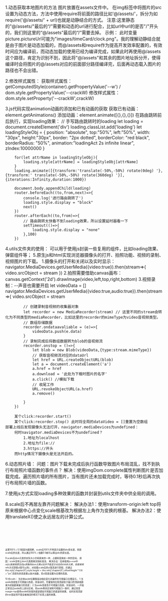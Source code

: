 1.动态获取本地图片的方法
    图片放置在assets文件中。
    在img标签中将图片的src设置为动态方法，方法中使用require将前面的路径比如'@/assets/'，拆分为如require('@/assets/' + url)也就是动静结合的方式。
    注意:这里静态的"@/assets/"最后的“/”需要和动态的url进行配合，比如url中url的是否"/"开头的，我们则这里的“@/assets”最后的“/”需要去掉。
    示例：<img v-for="picture of picturesUrl" :src="require('@/assets/' + picture.pictureUrl)" :key="picture.id" alt=""> 此时变量picture.pictureUrl可能为"images/timeCard/clock.png"。我的理解动静结合就是由于图片是动态加载的，而@/assets和require作为提高开发效率配置的，有效时间应为编译前，而动态加载的使用已经为编译完成，如果此时再使用@/assets这个路径，肯定为识别不到，因此将"@/assets"和其余的图片地址拆分开，使得编译时会将图片的@/assets对应的前面部分路径编译完，后面再动态载入图片的路径也不会出错。

2.修改样式属性：
    获取样式属性：getComputedStyle(container).getPropertyValue('--w') / dom.style.getPropertyValue('--crackW)
    修改样式属性：dom.style.setProperty('--crackW',crackW)

3.js代码实现animation动画的添加和已有动画的获取
    获取已有动画：element.getAnimations()
    添加动画：element.animate([{},{},{}])
    在路由跳转前后执行，实现loading效果：
        // 手写路由跳转时的loading
        let loading = document.createElement('div')
        loading.classList.add('loading')
        let loadingStyleObj = {
            position: "absolute",
            top:"50%",
            left:"50%",
            width: "30px",
            height:"30px",
            border: "2px dotted",
            borderColor: "red black",
            borderRadius: "50%",
            animation:"loadingAct 2s infinite linear",
            zIndex:10000000
        }

        for(let attrName in loadingStyleObj){
            loading.style[attrName] = loadingStyleObj[attrName]
        }
        loading.animate([{transform:'translate(-50%,-50%) rotate(0deg) '},{transform:' translate(-50%,-50%) rotate(360deg) '}],{iterations:Infinity,duration:1000})

        document.body.appendChild(loading)
        router.beforeEach((to,from,next)=>{
            console.log('进行路由跳转了')
            loading.style.display = "block"
            next()
        })
        router.afterEach((to,from)=>{
            // 路由跳转太快看不到loading效果，所以设置延时器看一下
            setTimeout(()=>{
                loading.style.display = "none"
            },100)
        })

4.utils文件夹的使用：
    可以用于使用js封装一些复用的组件，比如loading效果、弹窗组件等；
5.原生js和html实现浏览器摄像头的打开、拍照功能、视频的录制、视频图片的下载。
    1.摄像头的打开和关闭以及实时显示：
        navigator.MediaDevices.getUserMedia({video:true}).then(stream=>{
            video.srcObject = stream
        })
    2.拍照需要借助canvas画布：canvas.getContext('2d').drawImage(video,left,top,right,bottom)
    3.视频录制：--声音也需要开启
        let videoData = []
        navigator.MediaDevices.getUserMedia({video:true,audio:true}).then(stream=>{
            video.srcObject = stream

            // 创建录制音视频的收集器对象
            let recorder = new MediaRecorder(stream) // 这里不同的stream会转化为不同类型的mediaRecorder，比如这里的recorder的mimeType为video音视频类型。
            // 数组存储数据
            recorder.ondataavaliable = (e)=>{
                videoData.push(e.data)
            }
            // 录制完成后将数组数据转为blob的音视频流
            recorder.onstop = ()=>{
                let blob = new Blob(videoData,{type:stream.mimeType})
                // 获取音视频流对应的dataUrl
                let href = URL.createObjectURL(blob)
                let a = document.createElement('a')
                a.href = href
                a.download = '此处为下载时图片的名字'
                a.click() //模拟下载
                // 收尾工作
                URL.revokeObjectURL(a.href)
                a.remove()

            }
        })

        某个click:recorder.start()
        某个click:recorder.stop() 此时将全局的dataVideo = []重置为空数组
    部署上线后发现摄像头无法打开，navigator.mediaDevices为undefined：
        何时navigator.mediaDevices不为undefined？
            1.地址为localhost
            2.地址为file://
            3.https://开头
        而http情况下摄像头是无法开启的。


6.动态照片墙：
    问题：图片下载未完成后执行函数导致图片布局混乱，找不到执行布局照片墙函数的事件点？
    解决：使用imgDom.complete属性判断图片是否加载完成。遍历照片墙的所有图片，当有图片还未加载完成时，等待0.1秒后再次执行布局照片墙的函数。

7.使用js方式实现loading多种效果的函数并封装到utils文件夹中供全局的调用。

8.scale后不再居左靠齐问题解决：
    解决办法1：使用transform-origin:left top将原来根据中心点变化scale根基改为根据左上角作为变换的根基。
    解决办法2：使用translateX()使之永远居左的计算公式。
    <div style="scale:0.5;transform:translateX(calc(100% / 0.5 * (1 - 0.5)  / 2 * -1))">
    这里100% / 0.5是因为据观察，scale后100%不再表示设置的div原长度，而是scale后的长度，所以通过100% / 倍数0.5就可以算出div的原长度。

9.scale后dom元素的实际大小仍和原来的一样，占据和变换前一样的空间。
    原因：scale没有让dom元素脱离文档标准流。
    解决办法：后续使用js+vue中$refs(我使用原生的js获取的dom元素ul后并不能显示对应的child li元素，但是使用$refs方式获取ul是可以的)，对挂载scale后的ul宽高进行获取，并通过this.$refs['chapterUl'].style.height = this.$refs['chapterUl'].offsetHeight * 0.6 + "px",将原先的高度乘以放大倍数，将ul高度设置为合理的高度。

10.仿csdn：
    当左侧aside位置随滚动相应变化并最终在可视窗口合理显示。
    1.当aside高度低于可视窗口高度，则滚动时，尽量保持左侧顶部处于窗口的顶部或距离为初始距离窗口的高度；
    2.当aside高度高于可视窗口高度，则滚动时，一开始正常没过aside的上部分区域，但aside剩余区域和可视窗口一致时，通过改变margin-top使得aside时刻保持底部紧贴可视窗口的底部的效果。
    <!-- 待改善 -->
    如何实现顶部的nav固定而不是会被淹没的情况下实现上面的效果。